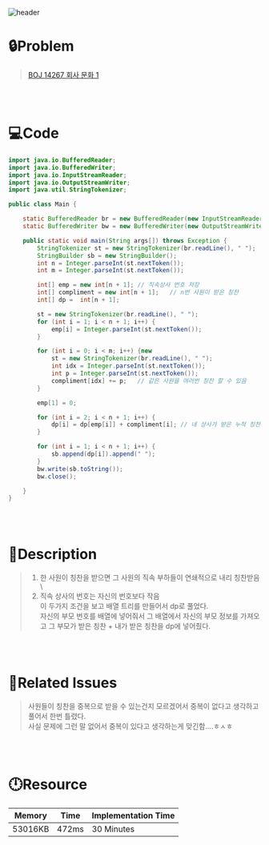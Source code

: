 ![header](https://capsule-render.vercel.app/api?type=waving&height=200&color=0:B2E6FF,100:FFB2D6&text=BOJ%2014267&fontColor=FFFFFF&fontAlign=80&fontAlignY=35&fontSize=50)

# **🔒Problem**

> [BOJ 14267 회사 문화 1](https://www.acmicpc.net/problem/14267)

<br>
<br>

# **💻Code**

```java
import java.io.BufferedReader;
import java.io.BufferedWriter;
import java.io.InputStreamReader;
import java.io.OutputStreamWriter;
import java.util.StringTokenizer;

public class Main {

	static BufferedReader br = new BufferedReader(new InputStreamReader(System.in));
	static BufferedWriter bw = new BufferedWriter(new OutputStreamWriter(System.out));

	public static void main(String args[]) throws Exception {
		StringTokenizer st = new StringTokenizer(br.readLine(), " ");
		StringBuilder sb = new StringBuilder();
		int n = Integer.parseInt(st.nextToken());
		int m = Integer.parseInt(st.nextToken());

		int[] emp = new int[n + 1]; // 직속상사 번호 저장
		int[] compliment = new int[n + 1];   // n번 사원이 받은 칭찬
		int[] dp =  int[n + 1];

		st = new StringTokenizer(br.readLine(), " ");
		for (int i = 1; i < n + 1; i++) {
			emp[i] = Integer.parseInt(st.nextToken());
		}

		for (int i = 0; i < m; i++) {new
			st = new StringTokenizer(br.readLine(), " ");
			int idx = Integer.parseInt(st.nextToken());
			int p = Integer.parseInt(st.nextToken());
			compliment[idx] += p;   // 같은 사원을 여러번 칭찬 할 수 있음
		}

		emp[1] = 0;

		for (int i = 2; i < n + 1; i++) {
			dp[i] = dp[emp[i]] + compliment[i]; // 내 상사가 받은 누적 칭찬 + 내가 받은 칭찬
		}

		for (int i = 1; i < n + 1; i++) {
			sb.append(dp[i]).append(" ");
		}
		bw.write(sb.toString());
		bw.close();

	}
}
```

<br>
<br>

# **🔑Description**

> 1. 한 사원이 칭찬을 받으면 그 사원의 직속 부하들이 연쇄적으로 내리 칭찬받음\
> 2. 직속 상사의 번호는 자신의 번호보다 작음\
>    이 두가지 조건을 보고 배열 트리를 만들어서 dp로 풀었다.\
>    자신의 부모 번호를 배열에 넣어줘서 그 배열에서 자신의 부모 정보를 가져오고 그 부모가 받은 칭찬 + 내가 받은 칭찬을 dp에 넣어줬다.

<br>
<br>

# **📑Related Issues**

> 사원들이 칭찬을 중복으로 받을 수 있는건지 모르겠어서 중복이 없다고 생각하고 풀어서 한번 틀렸다.\
> 사실 문제에 그런 말 없어서 중복이 있다고 생각하는게 맞긴함....ㅎㅅㅎ

<br>
<br>

# **🕛Resource**

| Memory  | Time  | Implementation Time |
| ------- | ----- | ------------------- |
| 53016KB | 472ms | 30 Minutes          |
